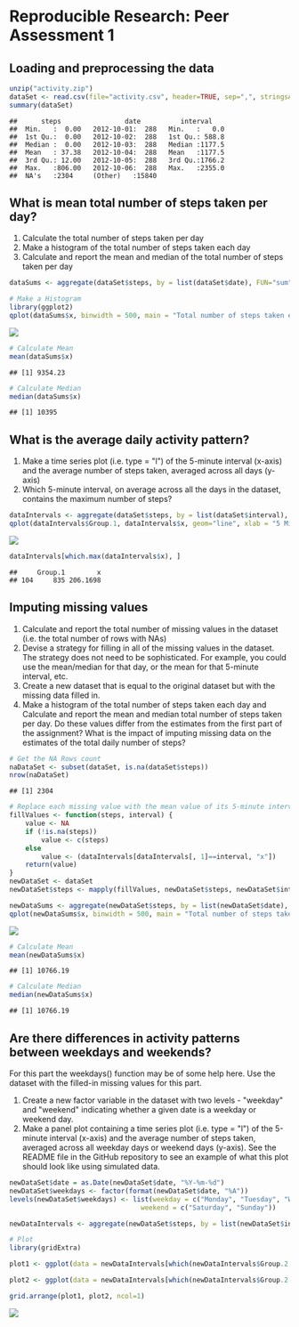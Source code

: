 # Reproducible Research: Peer Assessment 1


## Loading and preprocessing the data



```r
unzip("activity.zip")
dataSet <- read.csv(file="activity.csv", header=TRUE, sep=",", stringsAsFactors = TRUE)
summary(dataSet)
```

```
##      steps                date          interval     
##  Min.   :  0.00   2012-10-01:  288   Min.   :   0.0  
##  1st Qu.:  0.00   2012-10-02:  288   1st Qu.: 588.8  
##  Median :  0.00   2012-10-03:  288   Median :1177.5  
##  Mean   : 37.38   2012-10-04:  288   Mean   :1177.5  
##  3rd Qu.: 12.00   2012-10-05:  288   3rd Qu.:1766.2  
##  Max.   :806.00   2012-10-06:  288   Max.   :2355.0  
##  NA's   :2304     (Other)   :15840
```

## What is mean total number of steps taken per day?
1) Calculate the total number of steps taken per day
2) Make a histogram of the total number of steps taken each day
3) Calculate and report the mean and median of the total number of steps taken per day


```r
dataSums <- aggregate(dataSet$steps, by = list(dataSet$date), FUN="sum", na.rm=TRUE)

# Make a Histogram
library(ggplot2)
qplot(dataSums$x, binwidth = 500, main = "Total number of steps taken each day", xlab="Steps")
```

![](PA1_template_files/figure-html/unnamed-chunk-3-1.png)<!-- -->

```r
# Calculate Mean
mean(dataSums$x)
```

```
## [1] 9354.23
```

```r
# Calculate Median
median(dataSums$x)
```

```
## [1] 10395
```

## What is the average daily activity pattern?
1) Make a time series plot (i.e. type = "l") of the 5-minute interval (x-axis) and the average number of steps taken, averaged across all days (y-axis)
2) Which 5-minute interval, on average across all the days in the dataset, contains the maximum number of steps?


```r
dataIntervals <- aggregate(dataSet$steps, by = list(dataSet$interval), FUN="mean", na.rm=TRUE)
qplot(dataIntervals$Group.1, dataIntervals$x, geom="line", xlab = "5 Min Intervals", ylab = "Steps", main = "Time Series plot over a average day")
```

![](PA1_template_files/figure-html/unnamed-chunk-4-1.png)<!-- -->

```r
dataIntervals[which.max(dataIntervals$x), ]
```

```
##     Group.1        x
## 104     835 206.1698
```

## Imputing missing values
1) Calculate and report the total number of missing values in the dataset (i.e. the total number of rows with NAs)
2) Devise a strategy for filling in all of the missing values in the dataset. The strategy does not need to be sophisticated. For example, you could use the mean/median for that day, or the mean for that 5-minute interval, etc.
3) Create a new dataset that is equal to the original dataset but with the missing data filled in.
4) Make a histogram of the total number of steps taken each day and Calculate and report the mean and median total number of steps taken per day. Do these values differ from the estimates from the first part of the assignment? What is the impact of imputing missing data on the estimates of the total daily number of steps?


```r
# Get the NA Rows count
naDataSet <- subset(dataSet, is.na(dataSet$steps))
nrow(naDataSet)
```

```
## [1] 2304
```

```r
# Replace each missing value with the mean value of its 5-minute interval
fillValues <- function(steps, interval) {
    value <- NA
    if (!is.na(steps))
        value <- c(steps)
    else
        value <- (dataIntervals[dataIntervals[, 1]==interval, "x"])
    return(value)
}
newDataSet <- dataSet
newDataSet$steps <- mapply(fillValues, newDataSet$steps, newDataSet$interval)

newDataSums <- aggregate(newDataSet$steps, by = list(newDataSet$date), FUN="sum", na.rm=TRUE)
qplot(newDataSums$x, binwidth = 500, main = "Total number of steps taken each day", xlab="Steps")
```

![](PA1_template_files/figure-html/unnamed-chunk-5-1.png)<!-- -->

```r
# Calculate Mean
mean(newDataSums$x)
```

```
## [1] 10766.19
```

```r
# Calculate Median
median(newDataSums$x)
```

```
## [1] 10766.19
```


## Are there differences in activity patterns between weekdays and weekends?
For this part the weekdays() function may be of some help here. Use the dataset with the filled-in missing values for this part.

1) Create a new factor variable in the dataset with two levels - "weekday" and "weekend" indicating whether a given date is a weekday or weekend day.
2) Make a panel plot containing a time series plot (i.e. type = "l") of the 5-minute interval (x-axis) and the average number of steps taken, averaged across all weekday days or weekend days (y-axis). See the README file in the GitHub repository to see an example of what this plot should look like using simulated data.


```r
newDataSet$date = as.Date(newDataSet$date, "%Y-%m-%d")
newDataSet$weekdays <- factor(format(newDataSet$date, "%A"))
levels(newDataSet$weekdays) <- list(weekday = c("Monday", "Tuesday", "Wednesday", "Thursday", "Friday"),
                                 weekend = c("Saturday", "Sunday"))

newDataIntervals <- aggregate(newDataSet$steps, by = list(newDataSet$interval, newDataSet$weekdays), FUN="mean", na.rm=TRUE)

# Plot 
library(gridExtra)

plot1 <- ggplot(data = newDataIntervals[which(newDataIntervals$Group.2 == "weekday"), ], aes(x = Group.1, y=x)) + geom_line() + xlab("Interval") + ylab("Steps") + ggtitle("Weekday Steps")

plot2 <- ggplot(data = newDataIntervals[which(newDataIntervals$Group.2 == "weekend"), ], aes(x = Group.1, y=x)) + geom_line() + xlab("Interval") + ylab("Steps") + ggtitle("Weekend Steps")

grid.arrange(plot1, plot2, ncol=1)
```

![](PA1_template_files/figure-html/unnamed-chunk-6-1.png)<!-- -->

